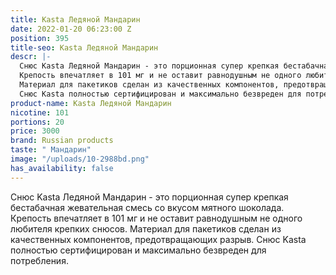 ```yaml
---
title: Kasta Ледяной Мандарин
date: 2022-01-20 06:23:00 Z
position: 395
title-seo: Kasta Ледяной Мандарин
descr: |-
  Снюс Kasta Ледяной Мандарин - это порционная супер крепкая бестабачная жевательная смесь со вкусом мятного шоколада.
  Крепость впечатляет в 101 мг и не оставит равнодушным не одного любителя крепких снюсов.
  Материал для пакетиков сделан из качественных компонентов, предотвращающих разрыв.
  Снюс Kasta полностью сертифицирован и максимально безвреден для потребления.
product-name: Kasta Ледяной Мандарин
nicotine: 101
portions: 20
price: 3000
brand: Russian products
taste: " Мандарин"
image: "/uploads/10-2988bd.png"
has_availability: false
---
```


Снюс Kasta Ледяной Мандарин - это порционная супер крепкая бестабачная жевательная смесь со вкусом мятного шоколада.
Крепость впечатляет в 101 мг и не оставит равнодушным не одного любителя крепких снюсов.
Материал для пакетиков сделан из качественных компонентов, предотвращающих разрыв.
Снюс Kasta полностью сертифицирован и максимально безвреден для потребления.